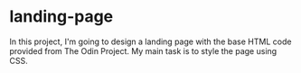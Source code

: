# landing-page

In this project, I'm going to design a landing page with the base HTML code provided from The Odin Project. My main task is to style the page using CSS.